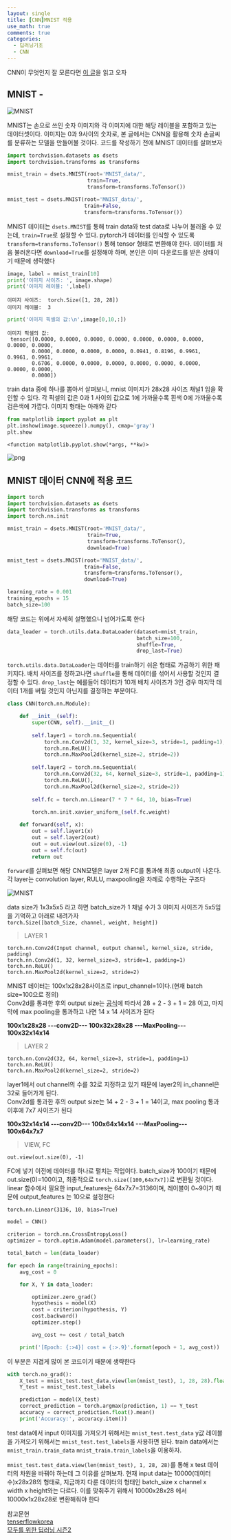 ```yaml
---
layout: single
title: [CNN]MNIST 적용
use_math: true
comments: true
categories:
  - 딥러닝기초
  - CNN
---
```


CNN이 무엇인지 잘 모른다면 [이 글](https://whdbfla6.github.io/CNN/)을 읽고 오자

## MNIST -

![MNIST](http://whdbfla6.github.io/assets/images/mnist.JPG)

MNIST는 손으로 쓰인 숫자 이미지와 각 이미지에 대한 해당 레이블을 포함하고 있는 데이터셋이다. 이미지는 0과 9사이의 숫자로, 본 글에서는 CNN을 활용해 숫자 손글씨를 분류하는 모델을 만들어볼 것이다. 코드를 작성하기 전에 MNIST 데이터를 살펴보자


```python
import torchvision.datasets as dsets
import torchvision.transforms as transforms

mnist_train = dsets.MNIST(root='MNIST_data/',
                          train=True,
                          transform=transforms.ToTensor())

mnist_test = dsets.MNIST(root='MNIST_data/',
                         train=False,
                         transform=transforms.ToTensor())
```

MNIST 데이터는 `dsets.MNIST`를 통해 train data와 test data로 나누어 불러올 수 있는데, `train=True`로 설정할 수 있다. pytorch가 데이터를 인식할 수 있도록 `transform=transforms.ToTensor()` 통해 tensor 형태로 변환해야 한다. 데이터를 처음 불러온다면 `download=True`를 설정해야 하며, 본인은 이미 다운로드를 받은 상태이기 때문에 생략했다


```python
image, label = mnist_train[10]
print('이미지 사이즈: ', image.shape)
print('이미지 레이블: ',label)
```

    이미지 사이즈:  torch.Size([1, 28, 28])
    이미지 레이블:  3



```python
print('이미지 픽셀의 값:\n',image[0,10,:])
```

    이미지 픽셀의 값:
     tensor([0.0000, 0.0000, 0.0000, 0.0000, 0.0000, 0.0000, 0.0000, 0.0000, 0.0000,
            0.0000, 0.0000, 0.0000, 0.0000, 0.0941, 0.8196, 0.9961, 0.9961, 0.9961,
            0.6706, 0.0000, 0.0000, 0.0000, 0.0000, 0.0000, 0.0000, 0.0000, 0.0000,
            0.0000])


train data 중에 하나를 뽑아서 살펴보니, mnist 이미지가 28x28 사이즈 채널1 임을 확인할 수 있다. 각 픽셀의 값은 0과 1 사이의 값으로 1에 가까울수록 흰색 0에 가까울수록 검은색에 가깝다. 이미지 형태는 아래와 같다


```python
from matplotlib import pyplot as plt
plt.imshow(image.squeeze().numpy(), cmap='gray')
plt.show
```




    <function matplotlib.pyplot.show(*args, **kw)>




![png](http://whdbfla6.github.io/assets/images/output_6_1.png)


## MNIST 데이터 CNN에 적용 코드


```python
import torch
import torchvision.datasets as dsets
import torchvision.transforms as transforms
import torch.nn.init
```


```python
mnist_train = dsets.MNIST(root='MNIST_data/',
                          train=True,
                          transform=transforms.ToTensor(),
                          download=True)

mnist_test = dsets.MNIST(root='MNIST_data/',
                         train=False,
                         transform=transforms.ToTensor(),
                         download=True)
```


```python
learning_rate = 0.001
training_epochs = 15
batch_size=100
```

해당 코드는 위에서 자세히 설명했으니 넘어가도록 한다


```python
data_loader = torch.utils.data.DataLoader(dataset=mnist_train,
                                          batch_size=100,
                                          shuffle=True,
                                          drop_last=True)
```

`torch.utils.data.DataLoader`는 데이터를 train하기 쉬운 형태로 가공하기 위한 패키지다. 배치 사이즈를 정하고나면 `shuffle`을 통해 데이터를 섞어서 사용할 것인지 결정할 수 있다. `drop_last`는 예를들어 데이터가 10개 배치 사이즈가 3인 경우 마지막 데이터 1개를 버릴 것인지 아닌지를 결정하는 부분이다.


```python
class CNN(torch.nn.Module):

    def __init__(self):
        super(CNN, self).__init__()
        
        self.layer1 = torch.nn.Sequential(
            torch.nn.Conv2d(1, 32, kernel_size=3, stride=1, padding=1),
            torch.nn.ReLU(),
            torch.nn.MaxPool2d(kernel_size=2, stride=2))
        
        self.layer2 = torch.nn.Sequential(
            torch.nn.Conv2d(32, 64, kernel_size=3, stride=1, padding=1),
            torch.nn.ReLU(),
            torch.nn.MaxPool2d(kernel_size=2, stride=2))
        
        self.fc = torch.nn.Linear(7 * 7 * 64, 10, bias=True)
        
        torch.nn.init.xavier_uniform_(self.fc.weight)

    def forward(self, x):
        out = self.layer1(x)
        out = self.layer2(out)
        out = out.view(out.size(0), -1) 
        out = self.fc(out)
        return out
```

`forward`를 살펴보면 해당 CNN모델은 layer 2개 FC를 통과해 최종 output이 나온다. 각 layer는 convolution layer, RULU, maxpooling을 차례로 수행하는 구조다


![MNIST](http://whdbfla6.github.io/assets/images/cnn_structure.JPG)

data size가 1x3x5x5 라고 하면 batch_size가 1 채널 수가 3 이미지 사이즈가 5x5임을 기억하고 아래로 내려가자<br/>
`torch.Size([batch_Size, channel, weight, height])`


> LAYER 1

`torch.nn.Conv2d(Input channel, output channel, kernel_size, stride, padding)`<br/>
`torch.nn.Conv2d(1, 32, kernel_size=3, stride=1, padding=1)`<br/>
`torch.nn.ReLU()`<br/>
`torch.nn.MaxPool2d(kernel_size=2, stride=2)`

MNIST 데이터는 100x1x28x28사이즈로 input_channel=1이다.(현재 batch size=100으로 정의)<br/>
Conv2d를 통과한 후의 output size는  [공식](https://whdbfla6.github.io/CNN/)에 따라서 28 + 2 - 3 + 1  = 28 이고, 마지막에 max pooling을 통과하고 나면 14 x 14 사이즈가 된다

**100x1x28x28 ---conv2D--- 100x32x28x28 ---MaxPooling--- 100x32x14x14**

> LAYER 2

`torch.nn.Conv2d(32, 64, kernel_size=3, stride=1, padding=1)`<br/>
`torch.nn.ReLU()`<br/>
`torch.nn.MaxPool2d(kernel_size=2, stride=2)`
            
layer1에서 out channel의 수를 32로 지정하고 있기 때문에 layer2의 in_channel은 32로 들어가게 된다.<br/>
Conv2d를 통과한 후의 output size는 14 + 2 - 3 + 1 = 14이고, max pooling 통과 이후에 7x7 사이즈가 된다

**100x32x14x14 ---conv2D--- 100x64x14x14 ---MaxPooling--- 100x64x7x7**

> VIEW, FC

`out.view(out.size(0), -1)`<br/>

FC에 넣기 이전에 데이터를 하나로 펼치는 작업이다. batch_size가 100이기 때문에 out.size(0)=100이고, 최종적으로 `torch.size([100,64x7x7])`로 변환될 것이다.<br/>
linear 함수에서 필요한 input_features는 64x7x7=3136이며, 레이블이 0~9이기 때문에 output_features 는 10으로 설정한다

`torch.nn.Linear(3136, 10, bias=True)`


```python
model = CNN()
```


```python
criterion = torch.nn.CrossEntropyLoss() 
optimizer = torch.optim.Adam(model.parameters(), lr=learning_rate)
```


```python
total_batch = len(data_loader)

for epoch in range(training_epochs):
    avg_cost = 0

    for X, Y in data_loader:

        optimizer.zero_grad()
        hypothesis = model(X)
        cost = criterion(hypothesis, Y)
        cost.backward()
        optimizer.step()

        avg_cost += cost / total_batch

    print('[Epoch: {:>4}] cost = {:>.9}'.format(epoch + 1, avg_cost))
```

이 부분은 지겹게 많이 본 코드이기 때문에 생략한다


```python
with torch.no_grad():
    X_test = mnist_test.test_data.view(len(mnist_test), 1, 28, 28).float()
    Y_test = mnist_test.test_labels

    prediction = model(X_test)
    correct_prediction = torch.argmax(prediction, 1) == Y_test
    accuracy = correct_prediction.float().mean()
    print('Accuracy:', accuracy.item())
```

test data에서 input 이미지를 가져오기 위해서는 `mnist_test.test_data` y값 레이블을 가져오기 위해서는 `mnist_test.test_labels`을 사용하면 된다. train data에서는 `mnist_train.train_data` `mnist_train.train_labels`을 이용하자.

`mnist_test.test_data.view(len(mnist_test), 1, 28, 28)`를 통해 x test 데이터의 차원을 바꿔야 하는데 그 이유를 살펴보자. 현재 input data는 10000(데이터 수)x28x28의 형태로, 지금까지 다룬 데이터의 형태인 batch_size x channel x width x height와는 다르다. 이를 맞춰주기 위해서 10000x28x28 에서 10000x1x28x28로 변환해줘야 한다

참고문헌 <br/>
[tenserflowkorea](https://tensorflowkorea.gitbooks.io/tensorflow-kr/content/g3doc/tutorials/mnist/pros/)<br/>[모두를 위한 딥러닝 시즌2](https://deeplearningzerotoall.github.io/season2/)
